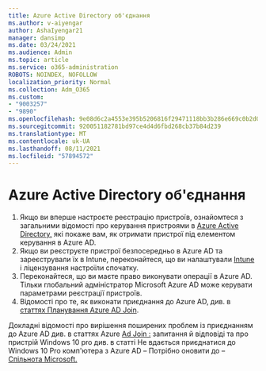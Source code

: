 ```yaml
---
title: Azure Active Directory об'єднання
ms.author: v-aiyengar
author: AshaIyengar21
manager: dansimp
ms.date: 03/24/2021
ms.audience: Admin
ms.topic: article
ms.service: o365-administration
ROBOTS: NOINDEX, NOFOLLOW
localization_priority: Normal
ms.collection: Adm_O365
ms.custom:
- "9003257"
- "9890"
ms.openlocfilehash: 9e08d6c2a4553e395b5206816f29471118bb3b286e669c0b2d07a740e2a3c749
ms.sourcegitcommit: 920051182781bd97ce4d4d6fbd268cb37b84d239
ms.translationtype: MT
ms.contentlocale: uk-UA
ms.lasthandoff: 08/11/2021
ms.locfileid: "57894572"
---
```

# <a name="azure-active-directory-join"></a>Azure Active Directory об'єднання

1. Якщо ви вперше настроєте реєстрацію пристроїв, ознайомтеся з загальними відомості про керування пристроями в [Azure Active Directory,](https://docs.microsoft.com/azure/active-directory/devices/overview) які покаже вам, як отримати пристрої під елементом керування в Azure AD. 
1. Якщо ви реєструєте пристрої безпосередньо в Azure AD та зареєстрували їх в Intune, переконайтеся, [](https://docs.microsoft.com/mem/intune/fundamentals/licenses-assign) що ви налаштували [Intune](https://docs.microsoft.com/mem/intune/enrollment/device-enrollment) і ліцензування настроїли спочатку.
1. Переконайтеся, що ви маєте право виконувати операції в Azure AD. Тільки глобальний адміністратор Microsoft Azure AD може керувати параметрами реєстрації пристроїв.
1. Відомості про те, як виконати приєднання до Azure AD, див. в [статтях Планування Azure AD Join](https://docs.microsoft.com/azure/active-directory/devices/azureadjoin-plan).

Докладні відомості про вирішення поширених проблем із приєднанням до Azure AD див. в статтях Azure [Ad Join :](https://docs.microsoft.com/azure/active-directory/devices/faq) запитання й відповіді та про пристрій Windows 10 pro див. в статті Не вдається приєднатися до Windows 10 Pro комп'ютера з Azure AD – Потрібно оновити до – [Спільнота Microsoft.](https://answers.microsoft.com/en-us/msoffice/forum/msoffice_install-mso_win10-mso_365hp/unable-to-join-windows-10-pro-machine-to-azure-ad/abb1ca7d-b317-45ec-a628-e1c10eae2900)
